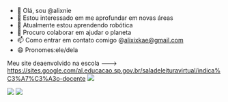 - 👋 Olá, sou @alixnie
- 👀 Estou interessado em me aprofundar em novas áreas
- 🌱 Atualmente estou aprendendo robótica
- 💞️ Procuro colaborar em ajudar o planeta
- 📫 Como entrar em contato comigo @alixixkae@gmail.com
- 😄 Pronomes:ele/dela

Meu site deaenvolvido na escola
---> https://sites.google.com/al.educacao.sp.gov.br/saladeleituravirtual/indica%C3%A7%C3%A3o-docente
![](https://media1.tenor.com/m/7CMHeyJgceMAAAAd/our-boys-mo-dao-zu-shi.gif)

![](https://media.tenor.com/dI5KvhVkHroAAAAi/hazbinhotel-angel-dust.gif)
![](https://media.tenor.com/67rX4iETMNIAAAAM/streicheln-extase.gif)
